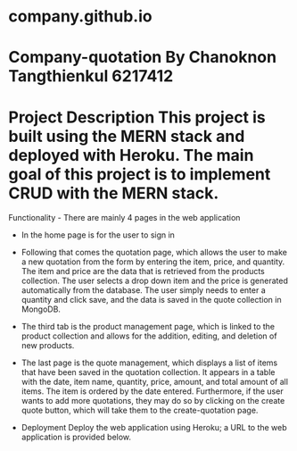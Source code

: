 # company.github.io

# Company-quotation By Chanoknon Tangthienkul 6217412

# Project Description This project is built using the MERN stack and deployed with Heroku. The main goal of this project is to implement CRUD with the MERN stack.

Functionality - There are mainly 4 pages in the web application

- In the home page is for the user to sign in 

- Following that comes the quotation page, which allows the user to make a new quotation from the form by entering the item, price, and quantity. The item and price are the data that is retrieved from the products collection. The user selects a drop down item and the price is generated automatically from the database. The user simply needs to enter a quantity and click save, and the data is saved in the quote collection in MongoDB.

- The third tab is the product management page, which is linked to the product collection and allows for the addition, editing, and deletion of new products.

- The last page is the quote management, which displays a list of items that have been saved in the quotation collection. It appears in a table with the date, item name, quantity, price, amount, and total amount of all items. The item is ordered by the date entered. Furthermore, if the user wants to add more quotations, they may do so by clicking on the create quote button, which will take them to the create-quotation page.

- Deployment Deploy the web application using Heroku; a URL to the web application is provided below.
